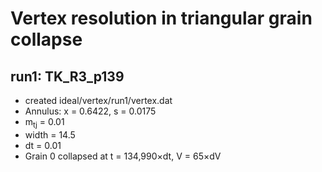 # Vertex resolution in triangular grain collapse

## run1: TK_R3_p139
* created ideal/vertex/run1/vertex.dat
* Annulus: x = 0.6422, s = 0.0175
* m<sub>tj</sub> = 0.01
* width = 14.5
* dt = 0.01
* Grain 0 collapsed at t = 134,990&times;dt, V = 65&times;dV
